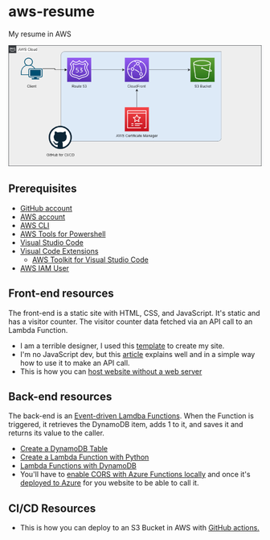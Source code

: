 # aws-resume
My resume in AWS

![Diagram](img/image.png)

## Prerequisites

- [GitHub account](https://github.com/join)
- [AWS account](https://aws.amazon.com/free)
- [AWS CLI](https://aws.amazon.com/cli/)
- [AWS Tools for Powershell](https://docs.aws.amazon.com/powershell)
- [Visual Studio Code](https://code.visualstudio.com)
- [Visual Code Extensions](https://code.visualstudio.com/docs/introvideos/extend)
  - [AWS Toolkit for Visual Studio Code](https://aws.amazon.com/visualstudiocode/)
- [AWS IAM User](https://docs.aws.amazon.com/toolkit-for-vscode/latest/userguide/setup-credentials.html)
## Front-end resources

The front-end is a static site with HTML, CSS, and JavaScript. It's static and has a visitor counter. The visitor counter data fetched via an API call to an Lambda Function.

- I am a terrible designer, I used this [template](https://www.styleshout.com/free-templates/ceevee/) to create my site. 
- I'm no JavaScript dev, but this [article](https://www.digitalocean.com/community/tutorials/how-to-use-the-javascript-fetch-api-to-get-data) explains well and in a simple way how to use it to make an API call.
- This is how you can [host website without a web server](https://docs.aws.amazon.com/whitepapers/latest/build-static-websites-aws/use-amazon-s3-website-hosting-to-host-without-a-single-web-server.html)

## Back-end resources

The back-end is an [Event-driven Lamdba Functions](https://docs.aws.amazon.com/lambda/latest/dg/deploying-lambda-apps.html). When the Function is triggered, it retrieves the DynamoDB item, adds 1 to it, and saves it and returns its value to the caller.

- [Create a DynamoDB Table](https://docs.aws.amazon.com/amazondynamodb/latest/developerguide/getting-started-step-1.html)
- [Create a Lambda Function with Python](https://docs.aws.amazon.com/lambda/latest/dg/lambda-python.html)
- [Lambda Functions with DynamoDB](https://docs.aws.amazon.com/lambda/latest/dg/with-ddb.html)
- You'll have to [enable CORS with Azure Functions locally](https://github.com/Azure/azure-functions-host/issues/1012) and once it's [deployed to Azure](https://docs.microsoft.com/en-us/azure/azure-functions/functions-how-to-use-azure-function-app-settings?tabs=portal#cors) for you website to be able to call it.

## CI/CD Resources

- This is how you can deploy to an S3 Bucket in AWS with [GitHub actions.](https://github.com/jakejarvis/s3-sync-action)